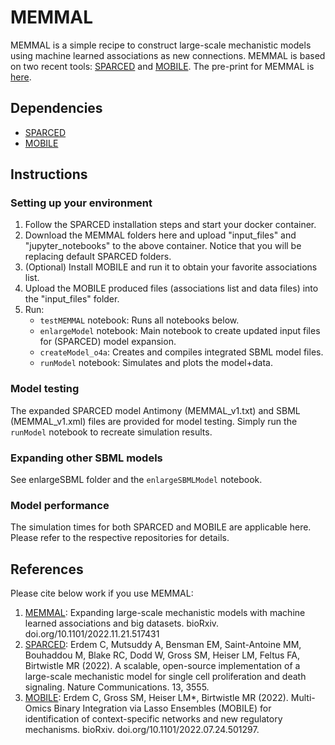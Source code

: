 # MEMMAL

MEMMAL is a simple recipe to construct large-scale mechanistic models using machine learned associations as new connections. MEMMAL is based on two recent tools: [SPARCED](https://github.com/birtwistlelab/SPARCED) and [MOBILE](https://github.com/cerdem12/MOBILE). The pre-print for MEMMAL is [here](https://www.biorxiv.org/content/10.1101/2022.11.21.517431v1.full).


## Dependencies

- [SPARCED](https://github.com/birtwistlelab/SPARCED)
- [MOBILE](https://github.com/cerdem12/MOBILE)

## Instructions
### Setting up your environment

1. Follow the SPARCED installation steps and start your docker container.  
2. Download the MEMMAL folders here and upload "input_files" and "jupyter_notebooks" to the above container. Notice that you will be replacing default SPARCED folders.
3. (Optional) Install MOBILE and run it to obtain your favorite associations list.
4. Upload the MOBILE produced files (associations list and data files) into the "input_files" folder. 
5. Run: 
    - `testMEMMAL` notebook: Runs all notebooks below.
    - `enlargeModel` notebook: Main notebook to create updated input files for (SPARCED) model expansion.
    - `createModel_o4a`: Creates and compiles integrated SBML model files.
    - `runModel` notebook: Simulates and plots the model+data.

### Model testing

The expanded SPARCED model Antimony (MEMMAL_v1.txt) and SBML (MEMMAL_v1.xml) files are provided for model testing. Simply run the `runModel` notebook to recreate simulation results.

### Expanding other SBML models

See enlargeSBML folder and the `enlargeSBMLModel` notebook.

### Model performance

The simulation times for both SPARCED and MOBILE are applicable here. Please refer to the respective repositories for details.

## References

Please cite below work if you use MEMMAL:
1. [MEMMAL](https://www.biorxiv.org/content/10.1101/2022.11.21.517431v1.full): Expanding large-scale mechanistic models with machine learned associations and big datasets. bioRxiv. doi.org/10.1101/2022.11.21.517431
2. [SPARCED](https://rdcu.be/cP6tK): Erdem C, Mutsuddy A, Bensman EM, Saint-Antoine MM, Bouhaddou M, Blake RC, Dodd W, Gross SM, Heiser LM, Feltus FA, Birtwistle MR (2022). A scalable, open-source implementation of a large-scale mechanistic model for single cell proliferation and death signaling. Nature Communications. 13, 3555.
3. [MOBILE](https://www.biorxiv.org/content/10.1101/2022.07.24.501297v1.full): Erdem C, Gross SM, Heiser LM*, Birtwistle MR (2022). Multi-Omics Binary Integration via Lasso Ensembles (MOBILE) for identification of context-specific networks and new regulatory mechanisms. bioRxiv. doi.org/10.1101/2022.07.24.501297.

